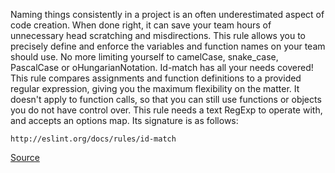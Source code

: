 Naming things consistently in a project is an often underestimated aspect of code creation. When done right, it can save your team hours of unnecessary head scratching and misdirections. This rule allows you to precisely define and enforce the variables and function names on your team should use. No more limiting yourself to camelCase, snake_case, PascalCase or oHungarianNotation. Id-match has all your needs covered!
This rule compares assignments and function definitions to a provided regular expression, giving you the maximum flexibility on the matter. It doesn't apply to function calls, so that you can still use functions or objects you do not have control over.
This rule needs a text RegExp to operate with, and accepts an options map. Its signature is as follows:

```
http://eslint.org/docs/rules/id-match
```

[Source](http://eslint.org/docs/rules/id-match)
